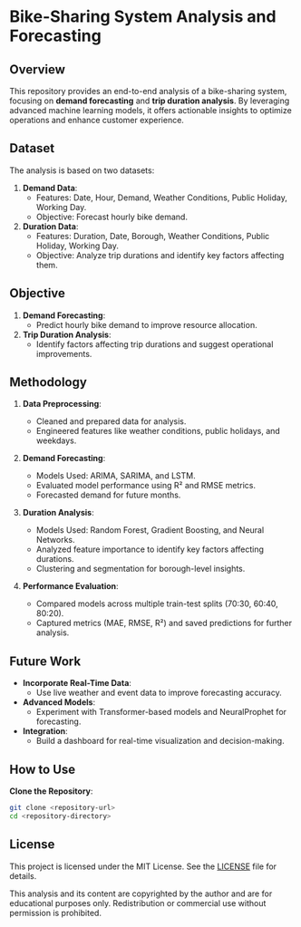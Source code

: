 # Bike-Sharing System Analysis and Forecasting

## Overview
This repository provides an end-to-end analysis of a bike-sharing system, focusing on **demand forecasting** and **trip duration analysis**. By leveraging advanced machine learning models, it offers actionable insights to optimize operations and enhance customer experience.

## Dataset
The analysis is based on two datasets:
1. **Demand Data**:
   - Features: Date, Hour, Demand, Weather Conditions, Public Holiday, Working Day.
   - Objective: Forecast hourly bike demand.
2. **Duration Data**:
   - Features: Duration, Date, Borough, Weather Conditions, Public Holiday, Working Day.
   - Objective: Analyze trip durations and identify key factors affecting them.

## Objective
1. **Demand Forecasting**:
   - Predict hourly bike demand to improve resource allocation.
2. **Trip Duration Analysis**:
   - Identify factors affecting trip durations and suggest operational improvements.

## Methodology
1. **Data Preprocessing**:
   - Cleaned and prepared data for analysis.
   - Engineered features like weather conditions, public holidays, and weekdays.

2. **Demand Forecasting**:
   - Models Used: ARIMA, SARIMA, and LSTM.
   - Evaluated model performance using R² and RMSE metrics.
   - Forecasted demand for future months.

3. **Duration Analysis**:
   - Models Used: Random Forest, Gradient Boosting, and Neural Networks.
   - Analyzed feature importance to identify key factors affecting durations.
   - Clustering and segmentation for borough-level insights.

4. **Performance Evaluation**:
   - Compared models across multiple train-test splits (70:30, 60:40, 80:20).
   - Captured metrics (MAE, RMSE, R²) and saved predictions for further analysis.
     
## Future Work
- **Incorporate Real-Time Data**:
  - Use live weather and event data to improve forecasting accuracy.
- **Advanced Models**:
  - Experiment with Transformer-based models and NeuralProphet for forecasting.
- **Integration**:
  - Build a dashboard for real-time visualization and decision-making.

## How to Use
  **Clone the Repository**:
   ```bash
   git clone <repository-url>
   cd <repository-directory>
   ```
## License
This project is licensed under the MIT License. See the [LICENSE](LICENSE) file for details.

This analysis and its content are copyrighted by the author and are for educational purposes only. Redistribution or commercial use without permission is prohibited.
